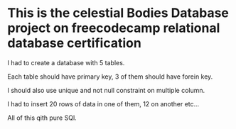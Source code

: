 # This is the celestial Bodies Database project on freecodecamp relational database certification
I had to create a database with 5 tables.

Each table should have primary key, 3 of them should have forein key.

I should also use unique and not null constraint on multiple column.

I had to insert 20 rows of data in one of them, 12 on another etc...

All of this qith pure SQl.
